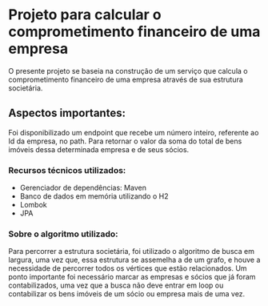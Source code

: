 # Projeto para calcular o comprometimento financeiro de uma empresa

O presente projeto se baseia na construção de um serviço que calcula o comprometimento financeiro de uma empresa através de sua estrutura societária.

## Aspectos importantes:

Foi disponibilizado um endpoint que recebe um número inteiro, referente ao Id da empresa, no path. Para retornar o valor da soma do total de bens imóveis dessa
determinada empresa e de seus sócios.

### Recursos técnicos utilizados:

- Gerenciador de dependências: Maven
- Banco de dados em memória utilizando o H2
- Lombok
- JPA

### Sobre o algoritmo utilizado:

Para percorrer a estrutura societária, foi utilizado o algoritmo de busca em largura, uma vez que, essa estrutura se assemelha a de um grafo, e houve a necessidade de percorrer 
todos os vértices que estão relacionados. Um ponto importante foi necessário marcar as empresas e sócios que já foram contabilizados, uma vez que a busca não deve entrar em loop ou contabilizar os bens imóveis de um sócio ou empresa mais de uma vez.
